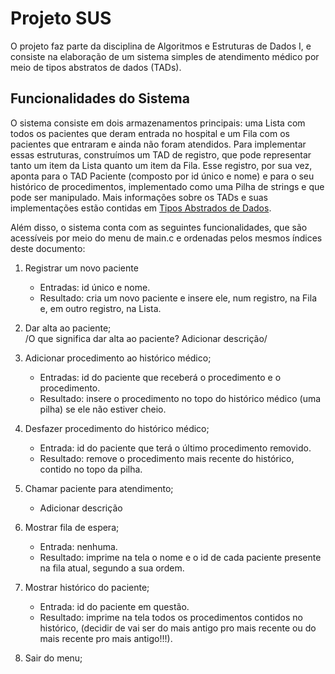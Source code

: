 # Projeto SUS
O projeto faz parte da disciplina de Algoritmos e Estruturas de Dados I, e consiste na elaboração de um sistema simples de atendimento médico por meio de tipos abstratos de dados (TADs).

## Funcionalidades do Sistema
O sistema consiste em dois armazenamentos principais: uma Lista com todos os pacientes que deram entrada no hospital e um Fila com os pacientes que entraram e ainda não foram atendidos. Para implementar essas estruturas, construímos um TAD de registro, que pode representar tanto um item da Lista quanto um item da Fila. Esse registro, por sua vez, aponta para o TAD Paciente (composto por id único e nome) e para o seu histórico de procedimentos, implementado como uma Pilha de strings e que pode ser manipulado. Mais informações sobre os TADs e suas implementações estão contidas em [Tipos Abstrados de Dados](TADS/README.md).  

Além disso, o sistema conta com as seguintes funcionalidades, que são acessíveis por meio do menu de main.c e ordenadas pelos mesmos índices deste documento:  

1. Registrar um novo paciente  
    - Entradas: id único e nome.  
    - Resultado: cria um novo paciente e insere ele, num registro, na Fila e, em outro registro, na Lista.  
  
2. Dar alta ao paciente;  
    /O que significa dar alta ao paciente? Adicionar descrição/
   
3. Adicionar procedimento ao histórico médico;
    - Entradas: id do paciente que receberá o procedimento e o procedimento.  
    - Resultado: insere o procedimento no topo do histórico médico (uma pilha) se ele não estiver cheio.  

4. Desfazer procedimento do histórico médico;  
    - Entrada: id do paciente que terá o último procedimento removido.  
    - Resultado: remove o procedimento mais recente do histórico, contido no topo da pilha.  

5. Chamar paciente para atendimento;
    - Adicionar descrição

6. Mostrar fila de espera;
    - Entrada: nenhuma.
    - Resultado: imprime na tela o nome e o id de cada paciente presente na fila atual, segundo a sua ordem.

7. Mostrar histórico do paciente;
    - Entrada: id do paciente em questão.
    - Resultado: imprime na tela todos os procedimentos contidos no histórico, (decidir de vai ser do mais antigo pro mais recente ou do mais recente pro mais antigo!!!).

8. Sair do menu;

